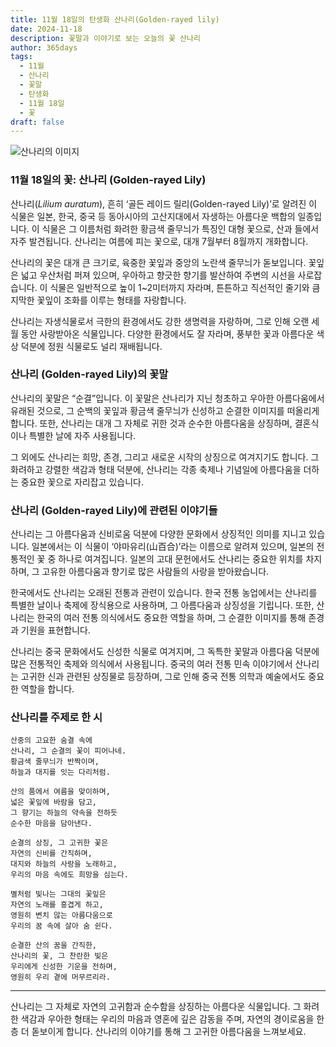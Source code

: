```yaml
---
title: 11월 18일의 탄생화 산나리(Golden-rayed lily)
date: 2024-11-18
description: 꽃말과 이야기로 보는 오늘의 꽃 산나리
author: 365days
tags:
  - 11월
  - 산나리
  - 꽃말
  - 탄생화
  - 11월 18일
  - 꽃
draft: false
---
```



![산나리의 이미지](https://cdn.pixabay.com/photo/2020/07/26/18/19/flowers-5440298_1280.jpg#center)


### 11월 18일의 꽃: 산나리 (Golden-rayed Lily)

산나리(*Lilium auratum*), 흔히 ‘골든 레이드 릴리(Golden-rayed Lily)’로 알려진 이 식물은 일본, 한국, 중국 등 동아시아의 고산지대에서 자생하는 아름다운 백합의 일종입니다. 이 식물은 그 이름처럼 화려한 황금색 줄무늬가 특징인 대형 꽃으로, 산과 들에서 자주 발견됩니다. 산나리는 여름에 피는 꽃으로, 대개 7월부터 8월까지 개화합니다.

산나리의 꽃은 대개 큰 크기로, 육중한 꽃잎과 중앙의 노란색 줄무늬가 돋보입니다. 꽃잎은 넓고 우산처럼 퍼져 있으며, 우아하고 향긋한 향기를 발산하여 주변의 시선을 사로잡습니다. 이 식물은 일반적으로 높이 1~2미터까지 자라며, 튼튼하고 직선적인 줄기와 큼지막한 꽃잎이 조화를 이루는 형태를 자랑합니다.

산나리는 자생식물로서 극한의 환경에서도 강한 생명력을 자랑하며, 그로 인해 오랜 세월 동안 사랑받아온 식물입니다. 다양한 환경에서도 잘 자라며, 풍부한 꽃과 아름다운 색상 덕분에 정원 식물로도 널리 재배됩니다.

### 산나리 (Golden-rayed Lily)의 꽃말

산나리의 꽃말은 “순결”입니다. 이 꽃말은 산나리가 지닌 청초하고 우아한 아름다움에서 유래된 것으로, 그 순백의 꽃잎과 황금색 줄무늬가 신성하고 순결한 이미지를 떠올리게 합니다. 또한, 산나리는 대개 그 자체로 귀한 것과 순수한 아름다움을 상징하며, 결혼식이나 특별한 날에 자주 사용됩니다.

그 외에도 산나리는 희망, 존경, 그리고 새로운 시작의 상징으로 여겨지기도 합니다. 그 화려하고 강렬한 색감과 형태 덕분에, 산나리는 각종 축제나 기념일에 아름다움을 더하는 중요한 꽃으로 자리잡고 있습니다.

### 산나리 (Golden-rayed Lily)에 관련된 이야기들

산나리는 그 아름다움과 신비로움 덕분에 다양한 문화에서 상징적인 의미를 지니고 있습니다. 일본에서는 이 식물이 ‘야마유리(山百合)’라는 이름으로 알려져 있으며, 일본의 전통적인 꽃 중 하나로 여겨집니다. 일본의 고대 문헌에서도 산나리는 중요한 위치를 차지하며, 그 고유한 아름다움과 향기로 많은 사람들의 사랑을 받아왔습니다.

한국에서도 산나리는 오래된 전통과 관련이 있습니다. 한국 전통 농업에서는 산나리를 특별한 날이나 축제에 장식용으로 사용하며, 그 아름다움과 상징성을 기립니다. 또한, 산나리는 한국의 여러 전통 의식에서도 중요한 역할을 하며, 그 순결한 이미지를 통해 존경과 기원을 표현합니다.

산나리는 중국 문화에서도 신성한 식물로 여겨지며, 그 독특한 꽃말과 아름다움 덕분에 많은 전통적인 축제와 의식에서 사용됩니다. 중국의 여러 전통 민속 이야기에서 산나리는 고귀한 신과 관련된 상징물로 등장하며, 그로 인해 중국 전통 의학과 예술에서도 중요한 역할을 합니다.

### 산나리를 주제로 한 시

	산중의 고요한 숨결 속에
	산나리, 그 순결의 꽃이 피어나네.
	황금색 줄무늬가 반짝이며,
	하늘과 대지를 잇는 다리처럼.
	
	산의 품에서 여름을 맞이하며,
	넓은 꽃잎에 바람을 담고,
	그 향기는 하늘의 약속을 전하듯
	순수한 마음을 담아낸다.
	
	순결의 상징, 그 고귀한 꽃은
	자연의 신비를 간직하며,
	대지와 하늘의 사랑을 노래하고,
	우리의 마음 속에도 희망을 심는다.
	
	별처럼 빛나는 그대의 꽃잎은
	자연의 노래를 흥겹게 하고,
	영원히 변치 않는 아름다움으로
	우리의 꿈 속에 살아 숨 쉰다.
	
	순결한 산의 꿈을 간직한,
	산나리의 꽃, 그 찬란한 빛은
	우리에게 신성한 기운을 전하며,
	영원히 우리 곁에 머무르리라.

---

산나리는 그 자체로 자연의 고귀함과 순수함을 상징하는 아름다운 식물입니다. 그 화려한 색감과 우아한 형태는 우리의 마음과 영혼에 깊은 감동을 주며, 자연의 경이로움을 한층 더 돋보이게 합니다. 산나리의 이야기를 통해 그 고귀한 아름다움을 느껴보세요.